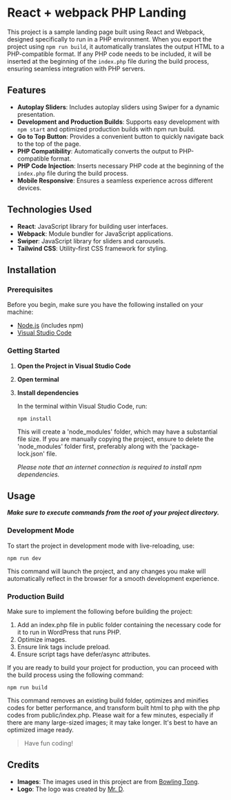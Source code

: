 # React + webpack PHP Landing

This project is a sample landing page built using React and Webpack, designed specifically to run in a PHP environment. When you export the project using `npm run build`, it automatically translates the output HTML to a PHP-compatible format. If any PHP code needs to be included, it will be inserted at the beginning of the `index.php` file during the build process, ensuring seamless integration with PHP servers.

## Features

- **Autoplay Sliders**: Includes autoplay sliders using Swiper for a dynamic presentation.
- **Development and Production Builds**: Supports easy development with `npm start` and optimized production builds with npm run build.
- **Go to Top Button**: Provides a convenient button to quickly navigate back to the top of the page.
- **PHP Compatibility**: Automatically converts the output to PHP-compatible format.
- **PHP Code Injection**: Inserts necessary PHP code at the beginning of the `index.php` file during the build process.
- **Mobile Responsive**: Ensures a seamless experience across different devices.

## Technologies Used

- **React**: JavaScript library for building user interfaces.
- **Webpack**: Module bundler for JavaScript applications.
- **Swiper**: JavaScript library for sliders and carousels.
- **Tailwind CSS**: Utility-first CSS framework for styling.

## Installation

### Prerequisites

Before you begin, make sure you have the following installed on your machine:

- [Node.js](https://nodejs.org/) (includes npm)
- [Visual Studio Code](https://code.visualstudio.com/)

### Getting Started

1. **Open the Project in Visual Studio Code**

2. **Open terminal**

3. **Install dependencies**

   In the terminal within Visual Studio Code, run:

   ```
   npm install
   ```

   This will create a 'node_modules' folder, which may have a substantial file size. If you are manually copying the project, ensure to delete the 'node_modules' folder first, preferably along with the 'package-lock.json' file.

   _Please note that an internet connection is required to install npm dependencies._

## Usage

**_Make sure to execute commands from the root of your project directory._**

### Development Mode

To start the project in development mode with live-reloading, use:

```
npm run dev
```

This command will launch the project, and any changes you make will automatically reflect in the browser for a smooth development experience.

### Production Build

Make sure to implement the following before building the project:

1. Add an index.php file in public folder containing the necessary code for it to run in WordPress that runs PHP.
2. Optimize images.
3. Ensure link tags include preload.
4. Ensure script tags have defer/async attributes.

If you are ready to build your project for production, you can proceed with the build process using the following command:

```
npm run build
```

This command removes an existing build folder, optimizes and minifies codes for better performance, and transform built html to php with the php codes from public/index.php. Please wait for a few minutes, especially if there are many large-sized images; it may take longer. It's best to have an optimized image ready.

> Have fun coding!

## Credits

- **Images**: The images used in this project are from [Bowling Tong](https://www.behance.net/bowlingtongt).
- **Logo**: The logo was created by [Mr. D](https://textfonts.net/author/admin#gsc.tab=0).
